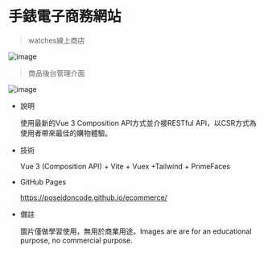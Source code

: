 # 手錶電子商務網站

> watches線上商店

  ![image](https://i.imgur.com/xGaPpep.png)
  
> 商品後台管理介面

  ![image](https://i.imgur.com/GJbBaSv.png)  
  
- 說明

  使用最新的Vue 3 Composition API方式並介接RESTful API，以CSR方式為使用者帶來最佳的購物體驗。

- 技術

  Vue 3 (Composition API) + Vite +  Vuex +Tailwind + PrimeFaces

- GitHub Pages

  https://poseidoncode.github.io/ecommerce/

- 備註

  圖片僅做學習使用，無用於商業用途。Images are are for an educational purpose, no commercial purpose.
